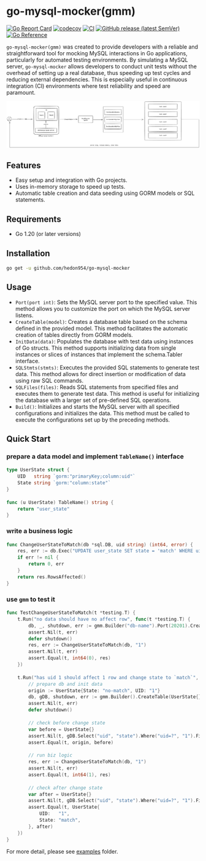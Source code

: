 # go-mysql-mocker(gmm)

[![Go Report Card](https://goreportcard.com/badge/github.com/hedon954/go-mysql-mocker)](https://goreportcard.com/report/github.com/hedon954/go-mysql-mocker)
[![codecov](https://codecov.io/gh/hedon954/go-mysql-mocker/graph/badge.svg?token=RtwHYWTrso)](https://codecov.io/gh/hedon954/go-mysql-mocker)
[![CI](https://github.com/hedon954/go-mysql-mocker/workflows/build/badge.svg)](https://github.com/hedon954/go-mysql-mocker/actions)
[![GitHub release (latest SemVer)](https://img.shields.io/github/v/release/hedon954/go-mysql-mocker?sort=semver)](https://github.com/hedon954/go-mysql-mocker/releases)
[![Go Reference](https://pkg.go.dev/badge/github.com/hedon954/go-mysql-mocker.svg)](https://pkg.go.dev/github.com/hedon954/go-mysql-mocker@v0.0.1)


`go-mysql-mocker(gmm)` was created to provide developers with a reliable and straightforward tool for mocking MySQL interactions in Go applications, particularly for automated testing environments. By simulating a MySQL server, `go-mysql-mocker` allows developers to conduct unit tests without the overhead of setting up a real database, thus speeding up test cycles and reducing external dependencies. This is especially useful in continuous integration (CI) environments where test reliability and speed are paramount.

![architecture](./design/img/architecture.png)

## Features

- Easy setup and integration with Go projects.
- Uses in-memory storage to speed up tests.
- Automatic table creation and data seeding using GORM models or SQL statements.

## Requirements

- Go 1.20 (or later versions)

## Installation

```bash
go get -u github.com/hedon954/go-mysql-mocker
```

## Usage

- `Port(port int)`: Sets the MySQL server port to the specified value. This method allows you to customize the port on which the MySQL server listens.
- `CreateTable(model)`: Creates a database table based on the schema defined in the provided model. This method facilitates the automatic creation of tables directly from GORM models.
- `InitData(data)`: Populates the database with test data using instances of Go structs. This method supports initializing data from single instances or slices of instances that implement the schema.Tabler interface.
- `SQLStmts(stmts)`: Executes the provided SQL statements to generate test data. This method allows for direct insertion or modification of data using raw SQL commands.
- `SQLFiles(files)`: Reads SQL statements from specified files and executes them to generate test data. This method is useful for initializing the database with a larger set of pre-defined SQL operations.
- `Build()`: Initializes and starts the MySQL server with all specified configurations and initializes the data. This method must be called to execute the configurations set up by the preceding methods.


## Quick Start

### prepare a data model and implement `TableName()` interface
```go
type UserState struct {
	UID   string `gorm:"primaryKey;column:uid"`
	State string `gorm:"column:state"`
}

func (u UserState) TableName() string {
	return "user_state"
}
```

### write a business logic
```go
func ChangeUserStateToMatch(db *sql.DB, uid string) (int64, error) {
	res, err := db.Exec("UPDATE user_state SET state = 'match' WHERE uid = ?", uid)
	if err != nil {
		return 0, err
	}
	return res.RowsAffected()
}
```

### use `gmm` to test it
```go
func TestChangeUserStateToMatch(t *testing.T) {
	t.Run("no data should have no affect row", func(t *testing.T) {
		db, _, shutdown, err := gmm.Builder("db-name").Port(20201).CreateTable(UserState{}).Build()
		assert.Nil(t, err)
		defer shutdown()
		res, err := ChangeUserStateToMatch(db, "1")
		assert.Nil(t, err)
		assert.Equal(t, int64(0), res)
	})

	t.Run("has uid 1 should affect 1 row and change state to `match`", func(t *testing.T) {
		// prepare db and init data
		origin := UserState{State: "no-match", UID: "1"}
		db, gDB, shutdown, err := gmm.Builder().CreateTable(UserState{}).InitData(&origin).Build()
		assert.Nil(t, err)
		defer shutdown()

		// check before change state
		var before = UserState{}
		assert.Nil(t, gDB.Select("uid", "state").Where("uid=?", "1").Find(&before).Error)
		assert.Equal(t, origin, before)

		// run biz logic
		res, err := ChangeUserStateToMatch(db, "1")
		assert.Nil(t, err)
		assert.Equal(t, int64(1), res)

		// check after change state
		var after = UserState{}
		assert.Nil(t, gDB.Select("uid", "state").Where("uid=?", "1").Find(&after).Error)
		assert.Equal(t, UserState{
			UID:   "1",
			State: "match",
		}, after)
	})
}
```

For more detail, please see [examples](./examples) folder.
